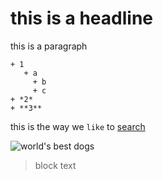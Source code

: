  this is a headline
==========================
this is a paragraph

```
+ 1
   + a
     + b
     + c
+ *2*
+ **3**
```
this is the way we `like` to [search](https://google.com)

![world's best dogs](https://i.ytimg.com/vi/MPV2METPeJU/maxresdefault.jpg)

> block text
